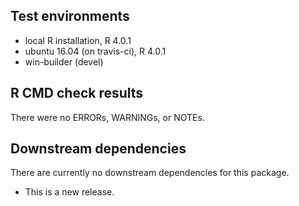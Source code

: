 ## Test environments
* local R installation, R 4.0.1
* ubuntu 16.04 (on travis-ci), R 4.0.1
* win-builder (devel)

## R CMD check results

There were no ERRORs, WARNINGs, or NOTEs.

## Downstream dependencies

There are currently no downstream dependencies for this package.

* This is a new release.
